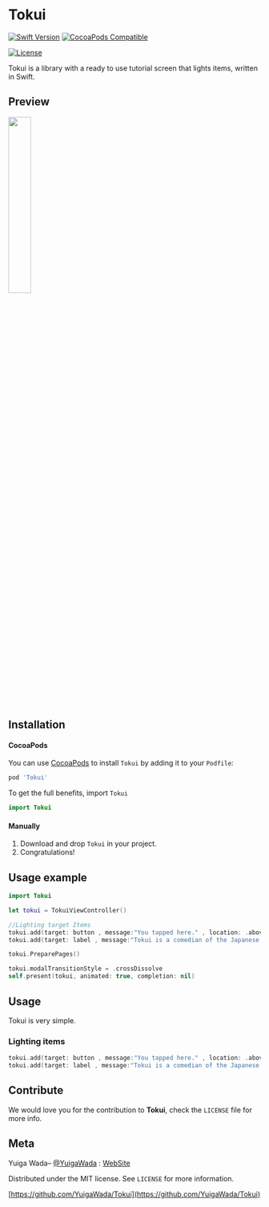 # Tokui
[![Swift Version][swift-image]][swift-url]
[![CocoaPods Compatible](https://img.shields.io/cocoapods/v/EZSwiftExtensions.svg)](https://img.shields.io/cocoapods/v/LFAlertController.svg)
<!-- [![Carthage compatible](https://img.shields.io/badge/Carthage-compatible-4BC51D.svg?style=flat)](https://github.com/Carthage/Carthage)
-->
[![License][license-image]][license-url]

Tokui is a library with a ready to use tutorial screen that lights items, written in Swift.



## Preview
<img src="image.gif" width=30%>

## Installation

#### CocoaPods
You can use [CocoaPods](http://cocoapods.org/) to install `Tokui` by adding it to your `Podfile`:

```ruby
pod 'Tokui'
```

To get the full benefits,  import `Tokui` 

``` swift
import Tokui
```
<!--
#### Carthage
Create a `Cartfile` that lists the framework and run `carthage update`. Follow the [instructions](https://github.com/Carthage/Carthage#if-youre-building-for-ios) to add `$(SRCROOT)/Carthage/Build/iOS/Tokui.framework` to an iOS project.

```
github "YuigaWada/Tokui"
```-->
#### Manually
1. Download and drop ```Tokui``` in your project.  
2. Congratulations!  

## Usage example

```swift
import Tokui

let tokui = TokuiViewController()

//Lighting target Items
tokui.add(target: button , message:"You tapped here." , location: .above)
tokui.add(target: label , message:"Tokui is a comedian of the Japanese comedy duo Tutorial.")

tokui.PreparePages()

tokui.modalTransitionStyle = .crossDissolve
self.present(tokui, animated: true, completion: nil)
```

## Usage
Tokui is very simple.

### Lighting items
```swift
tokui.add(target: button , message:"You tapped here." , location: .above)
tokui.add(target: label , message:"Tokui is a comedian of the Japanese comedy duo Tutorial.")
```


## Contribute

We would love you for the contribution to **Tokui**, check the ``LICENSE`` file for more info.

## Meta

Yuiga Wada– [@YuigaWada](https://twitter.com/YuigaWada)  :  [WebSite](https://yuigawada.github.io/) 

Distributed under the MIT license. See ``LICENSE`` for more information.

[https://github.com/YuigaWada/Tokui](https://github.com/YuigaWada/Tokui)




[swift-image]:https://img.shields.io/badge/swift-5.0-orange.svg
[swift-url]: https://swift.org/
[license-image]: https://img.shields.io/badge/License-MIT-blue.svg
[license-url]: LICENSE
[codebeat-image]: https://codebeat.co/badges/c19b47ea-2f9d-45df-8458-b2d952fe9dad
[codebeat-url]: https://codebeat.co/projects/github-com-vsouza-awesomeios-com
